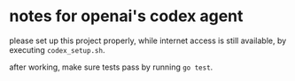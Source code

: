 # notes for openai's codex agent

please set up this project properly, while internet
access is still available, by executing `codex_setup.sh`.

after working, make sure tests pass by running `go test`.

